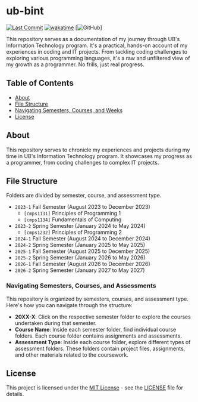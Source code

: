 # ub-bint

[![Last Commit](https://img.shields.io/github/last-commit/jennxsierra/ub-bint?style=plastic&color=blue)](https://github.com/jennxsierra/ub-bint)
[![wakatime](https://wakatime.com/badge/github/jennxsierra/ub-bint.svg?style=plastic&color=blue)](https://wakatime.com/badge/github/jennxsierra/ub-bint)
[![GitHub](https://img.shields.io/github/license/jennxsierra/ub-bint?style=plastic&color=blue)]

This repository serves as a documentation of my journey through UB's Information Technology program. It's a practical, hands-on account of my experiences in coding and IT projects. From tackling coding challenges to exploring various programming languages, it's a raw and unfiltered view of my growth as a programmer. No frills, just real progress.

## Table of Contents

- [About](#about)
- [File Structure](#file-structure)
- [Navigating Semesters, Courses, and Weeks](#navigating-semesters-courses-and-weeks)
- [License](#license)

## About

This repository serves to chronicle my experiences and projects during my time in UB's Information Technology program. It showcases my progress as a programmer, from coding challenges to complex IT projects.

## File Structure

Folders are divided by semester, course, and assessment type.

- `2023-1` Fall Semester (August 2023 to December 2023)
    - `[cmps1131]` Principles of Programming 1
    - `[cmps1134]` Fundamentals of Computing
- `2023-2` Spring Semester (January 2024 to May 2024)
    - `[cmps1232]` Principles of Programming 2
- `2024-1` Fall Semester (August 2024 to December 2024)
- `2024-2` Spring Semester (January 2025 to May 2025)
- `2025-1` Fall Semester (August 2025 to December 2025)
- `2025-2` Spring Semester (January 2026 to May 2026)
- `2026-1` Fall Semester (August 2026 to December 2026)
- `2026-2` Spring Semester (January 2027 to May 2027)

### Navigating Semesters, Courses, and Assessments

This repository is organized by semesters, courses, and assessment type. Here's how you can navigate through the structure:

- **20XX-X**: Click on the respective semester folder to explore the courses undertaken during that semester.
- **Course Name**: Inside each semester folder, find individual course folders. Each course folder contains assignments and assessments.
- **Assessment Type**: Inside each course folder, explore different types of assessment folders. These folders contain project files, assignments, and other materials related to the coursework.

## License

This project is licensed under the [MIT License](LICENSE) - see the [LICENSE](LICENSE) file for details.
